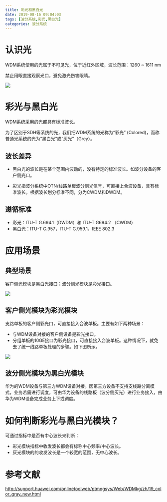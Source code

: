 ```yaml
---
title: 彩光和黑白光
date: 2019-08-16 09:04:03
tags: [波分系统,彩光,黑白光]
categories: 波分系统
---
```




# 认识光
WDM系统使用的光属于不可见光，位于近红外区域，波长范围：1260 ~ 1611 nm 

禁止用眼直接观察光口，避免激光伤害眼睛。

![](http://ww1.sinaimg.cn/large/006eDJDNly1g618vtkbj6j30kq09r756.jpg)

# 彩光与黑白光
WDM系统采用的光都具有标准波长。

为了区别于SDH等系统的光，我们把WDM系统的光称为“彩光” (Colored)，而称普通光系统的光为“黑白光”或“灰光”（Grey）。

## 波长差异

* 黑白光的波长是在某个范围内波动的，没有特定的标准波长。如波分设备的客户侧光口。

* 彩光指波分系统中OTN/线路单板波分侧光信号，可直接上合波设备，具有标准波长。根据波长划分标准不同，分为CWDM和DWDM。


## 遵循标准
* 彩光：ITU-T G.694.1（DWDM）和 ITU-T G694.2 （CWDM）
* 黑白光：ITU-T G.957，ITU-T G.959.1，IEEE 802.3


# 应用场景
## 典型场景

客户侧光模块是黑白光接口；波分侧光模块是彩光接口。

![](http://ww1.sinaimg.cn/large/006eDJDNly1g6191kqjmmj30kx078t9m.jpg)

## 客户侧光模块为彩光模块
支路单板的客户侧彩光口，可直接接入合波单板。主要有如下两种场景：

* 与WDM设备对接的客户侧设备是彩光接口。
* 分组单板的10GE接口为彩光接口，可直接接入合波单板。这种情况下，就免去了统一线路单板处理的步骤。如下图所示。

![](http://ww1.sinaimg.cn/large/006eDJDNly1g6196kaoe4j30f309qgml.jpg)

## 波分侧光模块为黑白光模块

华为的WDM设备与第三方WDM设备对接。因第三方设备不支持支线路分离模式，业务若需进行调度，可由华为设备的线路板（波分侧灰光）进行业务接入，由华为WDM设备完成业务上下或调度。

#  如何判断彩光与黑白光模块？

可通过指标中是否有中心波长来判断：
* 彩光模块指标中收发波长都会有标称中心频率/中心波长。
* 灰光模块的的收发波长是一个较宽的范围，无中心波长。


# 参考文献
http://support.huawei.com/onlinetoolweb/ptmngsys/Web/WDMkg/zh/19_color_gray_new.html
